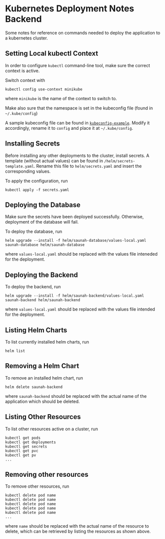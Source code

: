 # Kubernetes Deployment Notes Backend

Some notes for reference on commands needed to deploy the application to a kubernetes cluster.


## Setting Local kubectl Context

In order to configure `kubectl` command-line tool, make sure the correct context is active.

Switch context with

```shell
kubectl config use-context minikube
```

where `minikube` is the name of the context to switch to.

Make also sure that the namespace is set in the kubeconfig file (found in `~/.kube/config`)

A sample kubeconfig file can be found in [`kubeconfig-example`](./kubeconfig-example). Modify it accordingly, rename it to `config` and place it at `~/.kube/config`.

## Installing Secrets

Before installing any other deployments to the cluster, install secrets.
A template (without actual values) can be found in `/helm/secrets-template.yaml`. Rename this file to `helm/secrets.yaml` and insert the corresponding values.

To apply the configuration, run

```shell
kubectl apply -f secrets.yaml
```

## Deploying the Database

Make sure the secrets have been deployed successfully. Otherwise, deployment of the database will fail.

To deploy the database, run

```shell
helm upgrade --install -f helm/saunah-database/values-local.yaml saunah-database helm/saunah-database
```

where `values-local.yaml` should be replaced with the values file inteneded for the deployment.


## Deploying the Backend

To deploy the backend, run

```shell
helm upgrade --install -f helm/saunah-backend/values-local.yaml saunah-backend helm/saunah-backend
```

where `values-local.yaml` should be replaced with the values file intended for the deployment.


## Listing Helm Charts

To list currently installed helm charts, run

```shell
helm list
```

## Removing a Helm Chart

To remove an installed helm chart, run

```
helm delete saunah-backend
```

where `saunah-backend` should be replaced with the actual name of the application which should be deleted.


## Listing Other Resources

To list other resources active on a cluster, run

```
kubectl get pods
kubectl get deployments
kubectl get secrets
kubectl get pvc
kubectl get pv
...
```


## Removing other resources

To remove other resources, run

```shell
kubectl delete pod name
kubectl delete pod name
kubectl delete pod name
kubectl delete pod name
kubectl delete pod name
...
```

where `name` should be replaced with the actual name of the resource to delete, which can be retrieved by listing the resources as shown above.
